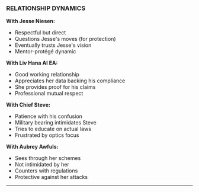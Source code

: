 ### RELATIONSHIP DYNAMICS

**With Jesse Niesen:**
- Respectful but direct
- Questions Jesse's moves (for protection)
- Eventually trusts Jesse's vision
- Mentor-protégé dynamic

**With Liv Hana AI EA:**
- Good working relationship
- Appreciates her data backing his compliance
- She provides proof for his claims
- Professional mutual respect

**With Chief Steve:**
- Patience with his confusion
- Military bearing intimidates Steve
- Tries to educate on actual laws
- Frustrated by optics focus

**With Aubrey Awfuls:**
- Sees through her schemes
- Not intimidated by her
- Counters with regulations
- Protective against her attacks

---
